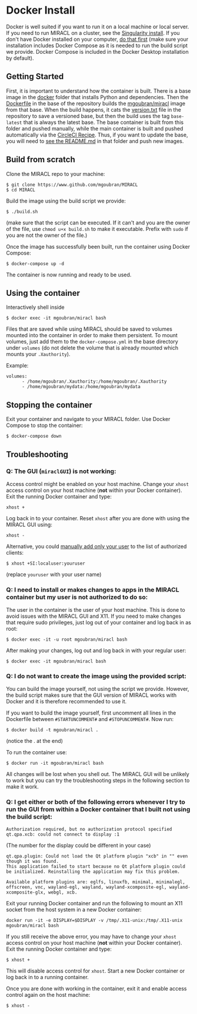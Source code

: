 # Docker Install

Docker is well suited if you want to run it on a local machine or local server. If you need to run MIRACL on a cluster,
see the [Singularity install](install-singularity.md). If you don't have Docker installed on
your computer, [do that first](https://docs.docker.com/engine/installation/) (make sure your installation includes Docker Compose as it is needed to run the build script we provide. Docker Compose is included in the Docker Desktop installation by default).

<!--MAKE SURE TO INSTALL DOCKER-COMPOSE AS WELL?-->

## Getting Started

First, it is important to understand how the container is built. There is a base image
in the [docker](../docker) folder that installs Python and dependencies.
Then the [Dockerfile](../Dockerfile) in the base of the repository builds
the [mgoubran/miracl](https://hub.docker.com/r/mgoubran/miracl) image from
that base. When the build happens, it cats the [version.txt](../miracl/version.txt)
file in the repository to save a versioned base, but then the build
uses the tag `base-latest` that is always the latest base.
The base container is built from this folder and pushed manually, while the
main container is built and pushed automatically via the [CircleCI Recipe](../.circleci/config.yml).
Thus, if you want to update the base, you will need to [see the README.md](../docker)
in that folder and push new images.

## Build from scratch

Clone the MIRACL repo to your machine:

```
$ git clone https://www.github.com/mgoubran/MIRACL
$ cd MIRACL
```

Build the image using the build script we provide:

```
$ ./build.sh
```

(make sure that the script can be executed. If it can't and you are the owner of the file, use `chmod u+x build.sh` to make it executable. Prefix with `sudo` if you are not the owner of the file.)

Once the image has successfully been built, run the container using Docker Compose:

```
$ docker-compose up -d
```

The container is now running and ready to be used.
  
## Using the container

Interactively shell inside

```
$ docker exec -it mgoubran/miracl bash
```

Files that are saved while using MIRACL should be saved to volumes mounted into the container in order to make them persistent. To mount volumes, just add them to the `docker-compose.yml` in the base directory under `volumes` (do not delete the volume that is already mounted which mounts your `.Xauthority`).

Example:

```
volumes:
      - /home/mgoubran/.Xauthority:/home/mgoubran/.Xauthority
      - /home/mgoubran/mydata:/home/mgoubran/mydata
```

## Stopping the container

Exit your container and navigate to your MIRACL folder. Use Docker Compose to stop the container:

```
$ docker-compose down
```

## Troubleshooting

### Q: The GUI (`miraclGUI`) is not working:

Access control might be enabled on your host machine. Change your `xhost` access control on your host machine (**not** within your Docker container). Exit the running Docker container and type:

```
xhost +
```

Log back in to your container. Reset `xhost` after you are done with using the MIRACL GUI using:

```
xhost -
```

Alternative, you could [manually add only your user](https://www.x.org/archive/X11R6.8.1/doc/xhost.1.html) to the list of authorized clients:

```
$ xhost +SI:localuser:youruser
```

(replace `youruser` with your user name)

### Q: I need to install or makes changes to apps in the MIRACL container but my user is not authorized to do so:

The user in the container is the user of your host machine. This is done to avoid issues with the MIRACL GUI and X11. If you need to make changes that require sudo privileges, just log out of your container and log back in as root:

```
$ docker exec -it -u root mgoubran/miracl bash
```

After making your changes, log out and log back in with your regular user:

```
$ docker exec -it mgoubran/miracl bash
```

### Q: I do not want to create the image using the provided script:

You can build the image yourself, not using the script we provide. However, the build script makes sure that the GUI version of MIRACL works with Docker and it is therefore recommended to use it.

If you want to build the image yourself, first uncomment all lines in the Dockerfile between `#STARTUNCOMMENT#` and `#STOPUNCOMMENT#`. Now run:

```
$ docker build -t mgoubran/miracl .
```

(notice the . at the end)

To run the container use:

```
$ docker run -it mgoubran/miracl bash
```

All changes will be lost when you shell out. The MIRACL GUI will be unlikely to work but you can try the troubleshooting steps in the following section to make it work.

### Q: I get either or both of the following errors whenever I try to run the GUI from within a Docker container that I built not using the build script:

```
Authorization required, but no authorization protocol specified
qt.qpa.xcb: could not connect to display :1
```

(The number for the display could be different in your case)

```
qt.qpa.plugin: Could not load the Qt platform plugin "xcb" in "" even though it was found.
This application failed to start because no Qt platform plugin could be initialized. Reinstalling the application may fix this problem.

Available platform plugins are: eglfs, linuxfb, minimal, minimalegl, offscreen, vnc, wayland-egl, wayland, wayland-xcomposite-egl, wayland-xcomposite-glx, webgl, xcb.
```

Exit your running Docker container and run the following to mount an X11 socket from the host system in a new Docker container:

```
docker run -it -e DISPLAY=$DISPLAY -v /tmp/.X11-unix:/tmp/.X11-unix mgoubran/miracl bash
```

If you still receive the above error, you may have to change your `xhost` access control on your host machine (**not** within your Docker container). Exit the running Docker container and type:

```
$ xhost +
```

This will disable access control for `xhost`. Start a new Docker container or log back in to a running container.

Once you are done with working in the container, exit it and enable access control again on the host machine:

```
$ xhost -
```
